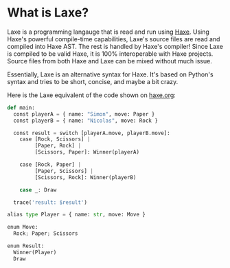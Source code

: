 # What is Laxe?
Laxe is a programming langauge that is read and run using [Haxe](https://haxe.org). Using Haxe's powerful compile-time capabilities, Laxe's source files are read and compiled into Haxe AST. The rest is handled by Haxe's compiler! Since Laxe is compiled to be valid Haxe, it is 100% interoperable with Haxe projects. Source files from both Haxe and Laxe can be mixed without much issue.

Essentially, Laxe is an alternative syntax for Haxe. It's based on Python's syntax and tries to be short, concise, and maybe a bit crazy.

Here is the Laxe equivalent of the code shown on [haxe.org](https://haxe.org):

```python
def main:
  const playerA = { name: "Simon", move: Paper }
  const playerB = { name: "Nicolas", move: Rock }

  const result = switch [playerA.move, playerB.move]:
    case [Rock, Scissors] |
         [Paper, Rock] |
         [Scissors, Paper]: Winner(playerA)

    case [Rock, Paper] |
         [Paper, Scissors] |
         [Scissors, Rock]: Winner(playerB)

    case _: Draw

  trace('result: $result')

alias type Player = { name: str, move: Move }

enum Move:
  Rock; Paper; Scissors

enum Result:
  Winner(Player)
  Draw
```